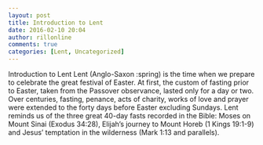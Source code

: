 ```yaml
---
layout: post
title: Introduction to Lent
date: 2016-02-10 20:04
author: rillonline
comments: true
categories: [Lent, Uncategorized]
---
```

Introduction to Lent
Lent (Anglo-Saxon :spring) is the time when we prepare to celebrate the great festival of Easter. At first, the custom of fasting prior to Easter, taken from the Passover observance, lasted only for a day or two. Over centuries, fasting, penance, acts of charity, works of love and prayer were extended to the forty days before Easter excluding Sundays. Lent reminds us of the three great 40-day fasts recorded in the Bible: Moses on Mount Sinai (Exodus 34:28), Elijah’s journey to Mount Horeb (1 Kings 19:1-9) and Jesus’ temptation in the wilderness (Mark 1:13 and parallels).
